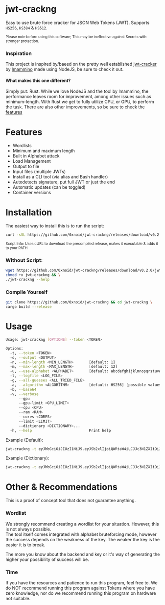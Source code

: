 # jwt-crackng
Easy to use brute force cracker for JSON Web Tokens (JWT). Supports `HS256`, `HS384` & `HS512`.

<sub>Please note before using this software; This may be ineffective against Secrets with stronger protection.</sub>

### Inspiration
This project is inspired by/baeed on the pretty well established [jwt-cracker](https://github.com/lmammino/jwt-cracker) by [lmammino](https://github.com/lmammino) made using NodeJS, be sure to check it out.

#### What makes this one different?
Simply put: Rust. While we love NodeJS and the tool by lmammino, the performance leaves room for improvement, among other issues such as minimum-length. With Rust we get to fully utilize CPU, or GPU, to perform the task. There are also other improvements, so be sure to check the [features](#features)

# Features
- Wordlists
- Minimum and maximum length
- Built in Alphabet attack
- Load Management
- Output to file
- Input files (multiple JWTs)
- Install as a CLI tool (via alias and Bash handler)
- Autodetects signature, put full JWT or just the end
- Automatic updates (can be toggled)
- Container versions

# Installation
The easiest way to install this is to run the script:
```bash
curl -sSL https://github.com/0xnoid/jwt-crackng/releases/download/v0.2.0/install.sh | bash
```
<sub>Script Info: Uses cURL to download the precompiled release, makes it executable & adds it to your PATH</sub>

### Without Script:
```bash
wget https://github.com/0xnoid/jwt-crackng/releases/download/v0.2.0/jwt-crackng && \
chmod +x jwt-crackng && \
./jwt-crackng --help
```

### Compile Yourself
```bash
git clone https://github.com/0xnoid/jwt-crackng && cd jwt-crackng \
cargo build --release
```

# Usage
```bash
Usage: jwt-crackng [OPTIONS] --token <TOKEN>

Options:
  -t, --token <TOKEN>                 
  -o, --output <OUTPUT>               
  -n, --min-length <MIN_LENGTH>       [default: 1]
  -m, --max-length <MAX_LENGTH>       [default: 12]
  -u, --use-alphabet <ALPHABET>       [default: abcdefghijklmnopqrstuvwxyzABCDEFGHIJKLMNOPQRSTUVWXYZ0123456789]
  -l, --logfile <LOG_FILE>            
  -g, --all-guesses <ALL_TRIED_FILE>  
  -a, --algorithm <ALGORITHM>         [default: HS256] [possible values: HS256, HS384, HS512, HMACSHA256, HMACSHA384, HMACSHA512]
  -b, --base64                        
  -v, --verbose                       
      --gpu                           
      --gpu-limit <GPU_LIMIT>         
      --cpu <CPU>                     
      --ram <RAM>                     
      --cores <CORES>                 
      --limit <LIMIT>                 
      --dictionary <DICTIONARY>...    
  -h, --help                          Print help
```

Example (Default): 
```bash
jwt-crackng -t eyJhbGciOiJIUzI1NiJ9.eyJSb2xlIjoiQWRtaW4iLCJJc3N1ZXIiOiJJc3N1ZXIiLCJVc2VybmFtZSI6IkphdmFJblVzZSIsImV4cCI6MTczMzg3NDg2OSwiaWF0IjoxNzMzODc0ODY5fQ.CzXLrvPyf4IpZqUvQbU6xU507vevT8MKlqGhV5cUEu4
```


Example (Dictionary):
```bash
jwt-crackng -t eyJhbGciOiJIUzI1NiJ9.eyJSb2xlIjoiQWRtaW4iLCJJc3N1ZXIiOiJJc3N1ZXIiLCJVc2VybmFtZSI6IkphdmFJblVzZSIsImV4cCI6MTczMzg3NDg2OSwiaWF0IjoxNzMzODc0ODY5fQ.CzXLrvPyf4IpZqUvQbU6xU507vevT8MKlqGhV5cUEu4 -d pMerged.txt
```

# Other & Recommendations
This is a proof of concept tool that does not guarantee anything.


### Wordlist
We strongly recommend creating a wordlist for your situation. However, this is not always possible.\
The tool itself comes integrated with alphabet bruteforcing mode, however the success depends on the weakness of the key. The weaker the key is the easier it is to break.

The more you know about the backend and key or it's way of generating the higher your possibility of success will be.

### Time
If you have the resources and patience to run this program, feel free to. We do NOT recommend running this program against Tokens where you have zero knowledge, nor do we recommend running this program on hardware not suitable.

